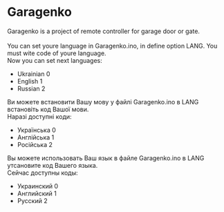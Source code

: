 # Garagenko
Garagenko is a project of remote controller for garage door or gate.<br><br>
You can set youre language in Garagenko.ino, in define option LANG. You must wite code of youre language.<br>
Now you can set next languages:<br>
* Ukrainian     0
* English       1
* Russian       2

Ви можете встановити Вашу мову у файлі Garagenko.ino в LANG встановіть код Вашої мови.<br>
Наразі доступні коди:<br>
* Українська    0
* Англійська    1
* Російська     2

Вы можете использовать Ваш язык в файле Garagenko.ino в LANG утсановите код Вашего языка.<br>
Сейчас доступны коды:
* Украинский    0
* Английский    1
* Русский       2

